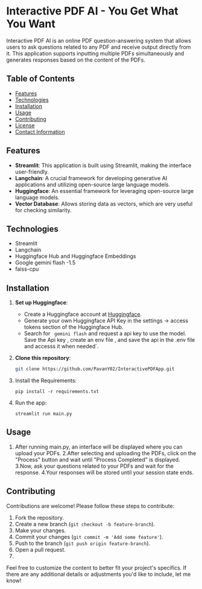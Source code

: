 # **Interactive PDF AI - You Get What You Want**

Interactive PDF AI is an online PDF question-answering system that allows users to ask questions related to any PDF and receive output directly from it. This application supports inputting multiple PDFs simultaneously and generates responses based on the content of the PDFs.

## **Table of Contents**

- [Features](#features)
- [Technologies](#technologies)
- [Installation](#installation)
- [Usage](#usage)
- [Contributing](#contributing)
- [License](#license)
- [Contact Information](#contact-information)

## **Features**

- **Streamlit**: This application is built using Streamlit, making the interface user-friendly.
- **Langchain**: A crucial framework for developing generative AI applications and utilizing open-source large language models.
- **Huggingface**: An essential framework for leveraging open-source large language models.
- **Vector Database**: Allows storing data as vectors, which are very useful for checking similarity.

## **Technologies**

- Streamlit
- Langchain
- Huggingface Hub and Huggingface Embeddings
- Google  gemini flash -1.5
- faiss-cpu

## **Installation**

1. **Set up Huggingface**:

   - Create a Huggingface account at [Huggingface](https://huggingface.co/).
   - Generate your own Huggingface API Key in the settings -> access tokens section of the Huggingface Hub.
   - Search for ` gemini flash` and request a api key  to use the model.
     Save the Api key , create an env file , and save the api in the .env file and accesss it when needed`.

2. **Clone this repository**:

   ```bash
   git clone https://github.com/PavanY02/InteractivePDFApp.git

3. Install the Requirements:

   ```
   pip install -r requirements.txt                                                                                                                                              

   ```
4. Run the app:

   ```
   streamlit run main.py
   ```


## Usage
1. After running main.py, an interface will be displayed where you can upload your PDFs.
2.After selecting and uploading the PDFs, click on the "Process" button and wait until "Process Completed" is displayed.
3.Now, ask your questions related to your PDFs and wait for the response.
4.Your responses will be stored until your session state ends.


## Contributing

Contributions are welcome! Please follow these steps to contribute:

1. Fork the repository.
2. Create a new branch (`git checkout -b feature-branch`).
3. Make your changes.
4. Commit your changes (`git commit -m 'Add some feature'`).
5. Push to the branch (`git push origin feature-branch`).
6. Open a pull request.
7. 
Feel free to customize the content to better fit your project's specifics. If there are any additional details or adjustments you'd like to include, let me know!

